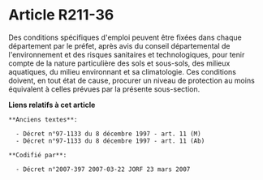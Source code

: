 # Article R211-36

Des conditions spécifiques d'emploi peuvent être fixées dans chaque département par le préfet, après avis du conseil
départemental de l'environnement et des risques sanitaires et technologiques, pour tenir compte de la nature particulière des
sols et sous-sols, des milieux aquatiques, du milieu environnant et sa climatologie. Ces conditions doivent, en tout état de
cause, procurer un niveau de protection au moins équivalent à celles prévues par la présente sous-section.

**Liens relatifs à cet article**

	**Anciens textes**:

	  - Décret n°97-1133 du 8 décembre 1997 - art. 11 (M)
	  - Décret n°97-1133 du 8 décembre 1997 - art. 11 (Ab)

	**Codifié par**:

	  - Décret n°2007-397 2007-03-22 JORF 23 mars 2007
